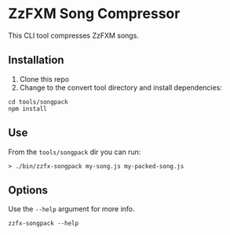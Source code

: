 # ZzFXM Song Compressor

This CLI tool compresses ZzFXM songs.

## Installation

1. Clone this repo
2. Change to the convert tool directory and install dependencies:
```
cd tools/songpack
npm install
```

## Use

From the `tools/songpack` dir you can run:

```
> ./bin/zzfx-songpack my-song.js my-packed-song.js
```

## Options

Use the `--help` argument for more info.

```
zzfx-songpack --help
```
